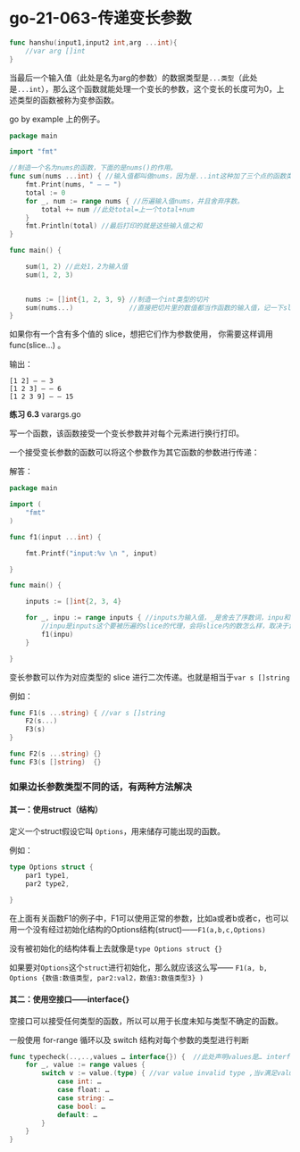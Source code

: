 # go-21-063-传递变长参数

```go
func hanshu(input1,input2 int,arg ...int){
    //var arg []int	
}
```

当最后一个输入值（此处是名为arg的参数）的数据类型是`...类型`（此处是`...int`），那么这个函数就能处理一个变长的参数，这个变长的长度可为0，上述类型的函数被称为变参函数。

go by example 上的例子。

```go
package main

import "fmt"

//制造一个名为nums的函数，下面的是nums()的作用。
func sum(nums ...int) { //输入值都叫做nums，因为是...int这种加了三个点的函数类型所以这个函数值可以变长，多少个输入值都叫nums
	fmt.Print(nums, " — — ")
	total := 0
	for _, num := range nums { //历遍输入值nums，并且舍弃序数。
		total += num //此处total=上一个total+num
	}
	fmt.Println(total) //最后打印的就是这些输入值之和
}

func main() {

	sum(1, 2) //此处1，2为输入值
	sum(1, 2, 3)

    
	nums := []int{1, 2, 3, 9} //制造一个int类型的切片
	sum(nums...)              //直接把切片里的数值都当作函数的输入值，记一下slice前面要加三个点...，这是我个人觉得很好用的技巧
}

```

如果你有一个含有多个值的 slice，想把它们作为参数使用， 你需要这样调用 func(slice...)  。

输出：

```
[1 2] — — 3
[1 2 3] — — 6
[1 2 3 9] — — 15

```





**练习 6.3** varargs.go

写一个函数，该函数接受一个变长参数并对每个元素进行换行打印。

一个接受变长参数的函数可以将这个参数作为其它函数的参数进行传递：

解答：

```go
package main

import (
	"fmt"
)

func f1(input ...int) {

	fmt.Printf("input:%v \n ", input)

}

func main() {

	inputs := []int{2, 3, 4}

	for _, inpu := range inputs { //inputs为输入值，_是舍去了序数词，inpu和下面的括号内要一致。
		//inpu是inputs这个要被历遍的slice的代理，会将slice内的数怎么样，取决于inpu的位置和与他相关的公式。
		f1(inpu)
	}

}

```



变长参数可以作为对应类型的 slice 进行二次传递。也就是相当于`var s []string`

例如：

```go
func F1(s ...string) { //var s []string
	F2(s...)
	F3(s)
}

func F2(s ...string) {}
func F3(s []string)  {}

```



### 如果边长参数类型不同的话，有两种方法解决

#### 其一：使用struct（结构）

定义一个struct假设它叫 `Options`，用来储存可能出现的函数。

例如：

```go
type Options struct {
    par1 type1,
    par2 type2,
    
}
```

在上面有关函数F1的例子中，F1可以使用正常的参数，比如a或者b或者c，也可以用一个没有经过初始化结构的Options结构(struct)——`F1(a,b,c,Options)`

没有被初始化的结构体看上去就像是`type Options struct {}`

如果要对`Options`这个`struct`进行初始化，那么就应该这么写—— `F1(a, b, Options {数值:数值类型, par2:val2，数值3:数值类型3} )`

#### 其二：使用空接口——interface{}

空接口可以接受任何类型的函数，所以可以用于长度未知与类型不确定的函数。

一般使用 for-range 循环以及 switch 结构对每个参数的类型进行判断

```GO
func typecheck(..,..,values … interface{}) {  //此处声明values是… interface{}，也就是不定长的空接口类型。
	for _, value := range values { 
		switch v := value.(type) { //var value invalid type ,当v满足value这个输入值的类型的时候，选择下面的case。
			case int: …
			case float: …
			case string: …
			case bool: …
			default: …
		}
	}
}
```

